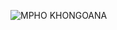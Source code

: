 ![MPHO KHONGOANA](https://github.com/Mpho757/MPHO-KHONGOANA-GitHub/assets/71156397/6b418453-c50f-4c7f-8586-9228bdbcc4f1)

